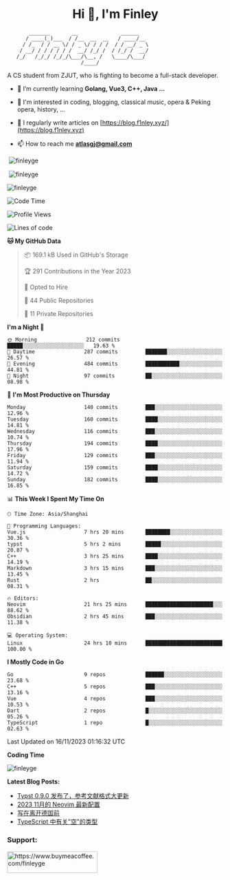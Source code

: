 <h1 align="center">Hi 👋, I'm Finley</h1>

```text
       _______       __              ______   
      / ____(_)___  / /__  __  __   / ____/__ 
     / /_  / / __ \/ / _ \/ / / /  / / __/ _ \
    / __/ / / / / / /  __/ /_/ /  / /_/ /  __/
   /_/   /_/_/ /_/_/\___/\__, /   \____/\___/
                        /____/                
```

<p align="left">

A CS student from ZJUT,
who is fighting to become a full-stack developer.

</p>

<p align="left">

- 🌱 I’m currently learning **Golang, Vue3, C++, Java ...**

- 🧠 I'm interested in coding, blogging, classical music, opera & Peking opera, history, ...

- 📝 I regularly write articles on [https://blog.f1nley.xyz/](https://blog.f1nley.xyz)

- 📫 How to reach me **atlasgj@gmail.com**

</p>

<p>&nbsp;<img align="center" src="https://github-readme-stats.vercel.app/api/top-langs/?username=finleyge&show_icons=true&locale=en&hide=javascript,html,tex" alt="finleyge" /></p>

<p>&nbsp;<img align="center" src="https://github-readme-stats.vercel.app/api?username=finleyge&show_icons=true&locale=en" alt="finleyge" /></p>

<p><img align="center" src="https://github-readme-streak-stats.herokuapp.com/?user=finleyge&" alt="finleyge" /></p>

<!--START_SECTION:waka-->
![Code Time](http://img.shields.io/badge/Code%20Time-970%20hrs%2052%20mins-blue)

![Profile Views](http://img.shields.io/badge/Profile%20Views-3-blue)

![Lines of code](https://img.shields.io/badge/From%20Hello%20World%20I%27ve%20Written-651.3%20thousand%20lines%20of%20code-blue)

**🐱 My GitHub Data** 

> 📦 169.1 kB Used in GitHub's Storage 
 > 
> 🏆 291 Contributions in the Year 2023
 > 
> 💼 Opted to Hire
 > 
> 📜 44 Public Repositories 
 > 
> 🔑 11 Private Repositories 
 > 
**I'm a Night 🦉** 

```text
🌞 Morning                212 commits         █████░░░░░░░░░░░░░░░░░░░░   19.63 % 
🌆 Daytime                287 commits         ███████░░░░░░░░░░░░░░░░░░   26.57 % 
🌃 Evening                484 commits         ███████████░░░░░░░░░░░░░░   44.81 % 
🌙 Night                  97 commits          ██░░░░░░░░░░░░░░░░░░░░░░░   08.98 % 
```
📅 **I'm Most Productive on Thursday** 

```text
Monday                   140 commits         ███░░░░░░░░░░░░░░░░░░░░░░   12.96 % 
Tuesday                  160 commits         ████░░░░░░░░░░░░░░░░░░░░░   14.81 % 
Wednesday                116 commits         ███░░░░░░░░░░░░░░░░░░░░░░   10.74 % 
Thursday                 194 commits         ████░░░░░░░░░░░░░░░░░░░░░   17.96 % 
Friday                   129 commits         ███░░░░░░░░░░░░░░░░░░░░░░   11.94 % 
Saturday                 159 commits         ████░░░░░░░░░░░░░░░░░░░░░   14.72 % 
Sunday                   182 commits         ████░░░░░░░░░░░░░░░░░░░░░   16.85 % 
```


📊 **This Week I Spent My Time On** 

```text
🕑︎ Time Zone: Asia/Shanghai

💬 Programming Languages: 
Vue.js                   7 hrs 20 mins       ████████░░░░░░░░░░░░░░░░░   30.36 % 
typst                    5 hrs 2 mins        █████░░░░░░░░░░░░░░░░░░░░   20.87 % 
C++                      3 hrs 25 mins       ████░░░░░░░░░░░░░░░░░░░░░   14.19 % 
Markdown                 3 hrs 15 mins       ███░░░░░░░░░░░░░░░░░░░░░░   13.45 % 
Rust                     2 hrs               ██░░░░░░░░░░░░░░░░░░░░░░░   08.31 % 

🔥 Editors: 
Neovim                   21 hrs 25 mins      ██████████████████████░░░   88.62 % 
Obsidian                 2 hrs 45 mins       ███░░░░░░░░░░░░░░░░░░░░░░   11.38 % 

💻 Operating System: 
Linux                    24 hrs 10 mins      █████████████████████████   100.00 % 
```

**I Mostly Code in Go** 

```text
Go                       9 repos             ██████░░░░░░░░░░░░░░░░░░░   23.68 % 
C++                      5 repos             ███░░░░░░░░░░░░░░░░░░░░░░   13.16 % 
Vue                      4 repos             ███░░░░░░░░░░░░░░░░░░░░░░   10.53 % 
Dart                     2 repos             █░░░░░░░░░░░░░░░░░░░░░░░░   05.26 % 
TypeScript               1 repo              █░░░░░░░░░░░░░░░░░░░░░░░░   02.63 % 
```




 Last Updated on 16/11/2023 01:16:32 UTC
<!--END_SECTION:waka-->
**Coding Time**
<p>
       <img align="center" src="https://wakatime.com/share/@1f267603-cf28-47c9-a32c-2753500710e7/96d852e9-5832-42ff-acaa-a48a5371ba9d.svg" alt="finleyge" />
</p>

</p>


**Latest Blog Posts:**

<!-- BLOG-POST-LIST:START -->
- [Typst 0.9.0 发布了，参考文献格式大更新](https://blog.f1nley.xyz/post/typst/typst-0.9.0-released/)
- [2023 11月的 Neovim 最新配置](https://blog.f1nley.xyz/post/vim/2023-november-neovim-config/)
- [写在离开德国前](https://blog.f1nley.xyz/post/before-leaving-germany/)
- [TypeScript 中有关&quot;空&quot;的类型](https://blog.f1nley.xyz/post/web/ts-many-types-of-nothing/)
<!-- BLOG-POST-LIST:END -->

<h3 align="left">Support:</h3>

<p align="left">

<a href="https://www.buymeacoffee.com/finleyge"> <img align="left" src="https://cdn.buymeacoffee.com/buttons/v2/default-yellow.png" height="50" width="210" alt="https://www.buymeacoffee.com/finleyge" />

</a>
</p>
